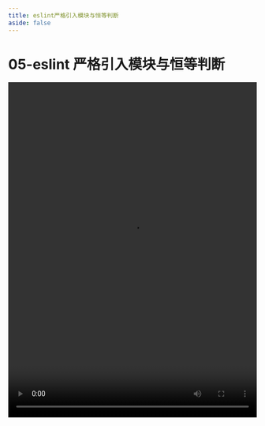 ```yaml
---
title: eslint严格引入模块与恒等判断
aside: false
---
```


# 05-eslint 严格引入模块与恒等判断

<video autoplay src="http://qn.chinavanes.com/eslint/05-eslint严格引入模块与恒等判断.mp4" controls controlsList="nodownload" width="100%" height="680"/>

